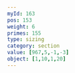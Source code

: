 ```yaml
---
myId: 163
pos: 153
weight: 6
primes: 155
type: sizing
category: section
value: [967,5,-1,-3]
object: [1,10,1,20]
---
```


